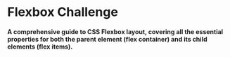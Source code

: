 # Flexbox Challenge

#### A comprehensive guide to CSS Flexbox layout, covering all the essential properties for both the parent element (flex container) and its child elements (flex items).
